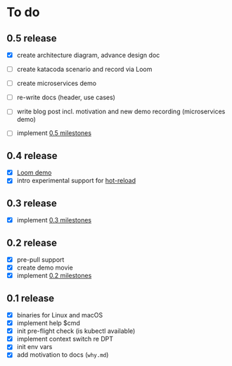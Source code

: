 # To do

## 0.5 release

- [x] create architecture diagram, advance design doc
- [ ] create katacoda scenario and record via Loom
- [ ] create microservices demo
- [ ] re-write docs (header, use cases)
- [ ] write blog post incl. motivation and new demo recording (microservices demo)
- [ ] implement [0.5 milestones](https://github.com/mhausenblas/kubed-sh/milestone/4)


## 0.4 release

- [x] [Loom demo](https://www.useloom.com/share/441a97fd48ae46da8d786194f93968f6)
- [x] intro experimental support for [hot-reload](https://github.com/mhausenblas/kubed-sh/issues/12)

## 0.3 release

- [x] implement [0.3 milestones](https://github.com/mhausenblas/kubed-sh/milestone/2)

## 0.2 release

- [x] pre-pull support
- [x] create demo movie
- [x] implement [0.2 milestones](https://github.com/mhausenblas/kubed-sh/milestone/1)

## 0.1 release

- [x] binaries for Linux and macOS
- [x] implement help $cmd
- [x] init pre-flight check (is kubectl available)
- [x] implement context switch re DPT
- [x] init env vars
- [x] add motivation to docs (`why.md`)
